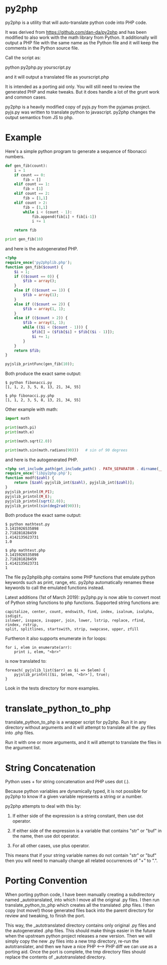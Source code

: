 # py2php

py2php is a utility that will auto-translate python code into PHP code.

It was derived from https://github.com/dan-da/py2php and has been modified
to also work with the math library from Python. It additionally will output
a PHP file with the same name as the Python file and it will keep the comments
in the Python source file.

Call the script as:

python py2php.py yourscript.py

and it will output a translated file as yourscript.php

It is intended as a porting aid only. You will still need to review the
generated PHP and make tweaks. But it does handle a lot of the grunt work
and common cases.

py2php is a heavily modified copy of pyjs.py from the pyjamas project.
pyjs.py was written to translate python to javascript. py2php changes the
output semantics from JS to php.

# Example

Here's a simple python program to generate a sequence of fibonacci numbers.

```python
def gen_fib(count):
    i = 1
    if count == 0:
        fib = []
    elif count == 1:
        fib = [1]
    elif count == 2:
        fib = [1,1]
    elif count > 2:
        fib = [1,1]
        while i < (count - 1):
            fib.append(fib[i] + fib[i-1])
            i += 1

    return fib

print gen_fib(10)
```

and here is the autogenerated PHP.

```php
<?php
require_once('py2phplib.php');
function gen_fib($count) {
    $i = 1;
    if (($count == 0)) {
        $fib = array();
    }
    else if (($count == 1)) {
        $fib = array(1);
    }
    else if (($count == 2)) {
        $fib = array(1, 1);
    }
    else if (($count > 2)) {
        $fib = array(1, 1);
        while (($i < ($count - 1))) {
            $fib[] = ($fib[$i] + $fib[($i - 1)]);
            $i += 1;
        }
    }
    return $fib;
}

pyjslib_printFunc(gen_fib(10));
```

Both produce the exact same output:

```
$ python fibonacci.py 
[1, 1, 2, 3, 5, 8, 13, 21, 34, 55]
```

```
$ php fibonacci.py.php 
[1, 1, 2, 3, 5, 8, 13, 21, 34, 55]
```

Other example with math:

```python
import math

print(math.pi)
print(math.e)

print(math.sqrt(2.0))

print(math.sin(math.radians(90)))   # sin of 90 degrees

```

and here is the autogenerated PHP.

```php
<?php set_include_path(get_include_path() . PATH_SEPARATOR . dirname(__FILE__) . DIRECTORY_SEPARATOR . 'libpy2php');
require_once('libpy2php.php');
function modf($zahl) {
    return [$zahl-pyjslib_int($zahl), pyjslib_int($zahl)];
} 
pyjslib_printnl(M_PI);
pyjslib_printnl(M_E);
pyjslib_printnl(sqrt(2.0));
pyjslib_printnl(sin(deg2rad(90)));
```

Both produce the exact same output:

```
$ python mathtest.py 
3.1415926535898 
2.718281828459 
1.4142135623731 
1.0 
```

```
$ php mathtest.php 
3.1415926535898 
2.718281828459 
1.4142135623731 
1
```

The file py2phplib.php contains some PHP functions that emulate python keywords
such as print, range, etc.  py2php automatically renames these keywords to call
the emulated functions instead.

Latest additions (1st of March 2019):
py2php.py is now able to convert most of Python string functions to php functions.
Supported string functions are:

```
capitalize, center, count, endswith, find, index, isalnum, isalpha, isdigit, 
islower, isspace, isupper, join, lower, lstrip, replace, rfind, rindex, rstrip, 
split, splitlines, startswith, strip, swapcase, upper, zfill
```

Furtheron it also supports enumerate in for loops:
```
for i, elem in enumerate(arr):
    print i, elem, "<br>"
```
is now translated to:
```
foreach( pyjslib_list($arr) as $i => $elem) {
    pyjslib_printnl([$i, $elem, '<br>'], true);
}
```

Look in the tests directory for more examples.

# translate_python_to_php

translate_python_to_php is a wrapper script for py2php.  Run it in any directory
without arguments and it will attempt to translate all the .py files into .php
files.

Run it with one or more arguments, and it will attempt to translate the files in
the argument list.

# String Concatenation

Python uses + for string concatenation and PHP uses dot (.).

Because python variables are dynamically typed, it is not possible for py2php to
know if a given variable represents a string or a number.

py2php attempts to deal with this by:

1) If either side of the expression is a string constant, then use dot operator.

2) If either side of the expression is a variable that contains "str" or "buf"
in the name, then use dot operator.

3) For all other cases, use plus operator.

This means that if your string variable names do not contain "str" or "buf" then
you will need to manually change all related occurrences of "+" to ".".

# Porting Convention

When porting python code, I have been manually creating a subdirectory
named _autotranslated, into which I move all the original .py files.  I
then run translate_python_to_php which creates all the translated .php files. I
then copy (not move!) those generated files back into the parent directory for
review and tweaking, to finish the port.

This way, the _autotranslated directory contains only original .py files
and the autogenerated .php files. This should make things easier in the future
when the upstream python project releases a new version. Then we will simply
copy the new .py files into a new tmp directory, re-run the autotranslater, and
then we have a nice PHP <--> PHP diff we can use as a porting aid. Once the port
is complete, the tmp directory files should replace the contents of
_autotranslated directory.

